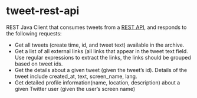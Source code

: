 # tweet-rest-api

REST Java Client that consumes tweets from a [REST API](https://foyzulhassan.github.io/files/favs.json), and responds to the following requests:

- Get all tweets (create time, id, and tweet text) available in the archive.
- Get a list of all external links (all links that appear in the tweet text field. Use regular expressions to extract the links, the links should be grouped based on tweet ids.
- Get the details about a given tweet (given the tweet’s id). Details of the tweet include created_at, text, screen_name, lang.
- Get detailed profile information(name, location, description) about a given Twitter user (given the user’s screen name)

